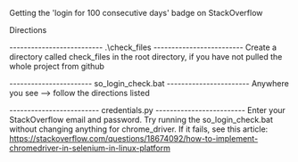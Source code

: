 Getting the 'login for 100 consecutive days' badge on StackOverflow

Directions

-------------------------- .\check_files -------------------------
Create a directory called check_files in the root directory, if
you have not pulled the whole project from github


----------------------- so_login_check.bat ----------------------- 
Anywhere you see --> follow the directions listed


------------------------- credentials.py -------------------------
Enter your StackOverflow email and password. Try running the 
so_login_check.bat without changing anything for chrome_driver.
If it fails, see this article: 
https://stackoverflow.com/questions/18674092/how-to-implement-chromedriver-in-selenium-in-linux-platform
